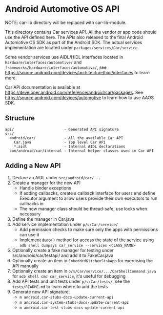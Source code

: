 <!--
  Copyright (C) 2021 The Android Open Source Project

  Licensed under the Apache License, Version 2.0 (the "License");
  you may not use this file except in compliance with the License.
  You may obtain a copy of the License at

       http://www.apache.org/licenses/LICENSE-2.0

  Unless required by applicable law or agreed to in writing, software
  distributed under the License is distributed on an "AS IS" BASIS,
  WITHOUT WARRANTIES OR CONDITIONS OF ANY KIND, either express or implied.
  See the License for the specific language governing permissions and
  limitations under the License
  -->

# Android Automotive OS API

NOTE: car-lib directory will be replaced with car-lib-module.

This directory contains Car services API. All the vendor or app code should use the API defined
here. The APIs also released to the final Android Automotive OS SDK as part of the Android SDK. The
actual services implementation are located under `packages/services/Car/service`.

Some vendor services use AIDL/HIDL interfaces located in `hardware/interfaces/automotive/` and
`frameworks/hardware/interfaces/automotive/`, see
https://source.android.com/devices/architecture/hidl/interfaces to learn more.

Car API documentation is available at https://developer.android.com/reference/android/car/packages.
See https://source.android.com/devices/automotive to learn how to use AAOS SDK.

## Structure

```
api/                       - Generated API signature
src/
  android/car/             - All the available Car API
    Car.java               - Top level Car API
    *.aidl                 - Internal AIDL declarations
  com/android/car/internal - Internal helper classes used in Car API
```

## Adding a New API

1. Declare an AIDL under `src/android/car/...`
2. Create a manager for the new API
   * Handle binder exceptions
   * If adding callbacks, create a callback interface for users and define Executor argument
     to allow users provide their own executors to run callbacks in
   * The new manager class should be thread-safe, use locks when necessary
3. Define the manager in Car.java
4. Add service implementation under `p/s/Car/service/`
   * Add permission checks to make sure only the apps with permissions can use it
   * Implement `dump()` method for access the state of the service using
     `adb shell dumpsys car_service --services <CLASS_NAME>`
5. Optionally create a fake manager for testing under src/android/car/testapi/ and add it to
   FakeCar.java
6. Optionally create an item in `EmbeddedKitchenSinkApp` for exercising the API manually
7. Optionally create an item in `p/s/Car/service/.../CarShellCommand.java` for
   `adb shell cmd car_service`, it's useful for debugging
8. Add API tests and unit tests under `p/s/Car/tests/`, see the `tests/README.md` to learn
   where to add the tests
9. Generate new API signature:
    * `m android.car-stubs-docs-update-current-api`
    * `m android.car-system-stubs-docs-update-current-api`
    * `m android.car-test-stubs-docs-update-current-api`
